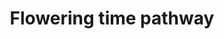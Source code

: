 ---
annotations:
- type: Pathway Ontology
  value: signaling pathway
authors:
- Mamatha
- MaintBot
- Egonw
- Khanspers
- AlexanderPico
- L Dupuis
- Eweitz
description: ''
last-edited: 2021-11-27
organisms:
- Oryza sativa
redirect_from:
- /index.php/Pathway:WP2178
- /instance/WP2178
schema-jsonld:
- '@context': https://schema.org/
  '@id': https://wikipathways.github.io/pathways/WP2178.html
  '@type': Dataset
  creator:
    '@type': Organization
    name: WikiPathways
  description: ''
  keywords:
  - PRMT5
  - HAP3F
  - OsCRY1b
  - CRY2
  - FY
  - OsSPL14
  - NDPK2
  - VEF
  - HFR1
  - OsMADS7
  - SRR1
  - CDF2a
  - POLE1
  - PIN1OS
  - DCAF1
  - Ghd7
  - HD6
  - DET1
  - OsMADS1
  - ZOS9-03
  - ELF3b
  - HOS1
  - PIE1
  - FLK
  - JARID1C
  - PRR59
  - PCFS4
  - RAV1-like1
  - ELF7
  - OsCO3
  - NF-YC13
  - FTL1
  - VRN5a
  - ZOS9-19
  - NF-YA2
  - DREB1G
  - FYPP3
  - GF14e
  - SRT2
  - CUL4B
  - EZ3
  - OsPEP
  - OsMADS14
  - LEC1A
  - ESD4a
  - LTPL112
  - ID1
  - NF-YA10a
  - AGL9
  - bZIP23
  - RCN1
  - NF-YC10
  - TIC
  - MADS72
  - COP1
  - LKP2
  - CKB1
  - ELF8
  - OsABF2
  - MADS18
  - FAS2
  - PHYB/PHYD
  - CSD2
  - SNB
  - FD1
  - PPR73
  - Actin
  - RCN2
  - FCA
  - bhlh102
  - CKA1
  - LDL3
  - UV-DDB2
  - OsPRP3
  - OsAREB3
  - VRN2
  - OsMADS8
  - PHDfL
  - NF-YC1
  - Dof12
  - CDF3
  - OsMADS50
  - RFT1
  - 'NF-YA4 '
  - NF-YA3
  - FLX
  - LEC1B
  - BZR1
  - ELF9
  - CPS1
  - PHYB
  - '?'
  - FVE
  - CDC73
  - NF-YA1
  - WNK8
  - ABH1
  - ZOS1-05
  - bhlh79
  - SPA1
  - MYB
  - TOC1
  - NF-YC8
  - NF-YB11
  - MAF4
  - ROC5
  - GA
  - ZTLa
  - GI
  - OsMADS31
  - FL
  - NF-YB2
  - WNK1
  - OsHUA2
  - MAF5
  - ZOS1-20
  - ARP6
  - 'MYB29 '
  - COL9a
  - EFS
  - OsMADS6
  - Hd1
  - COL5
  - ATL6l
  - DI19-2
  - ELF4
  - NF-YB13
  - MAF1
  - HAP3I
  - CKB4
  - OsbZIP10
  - FPF1
  - OsCDF1
  - PIF7
  - SNF2L
  - GID1
  - LUX
  - UV-DDB
  - LHP1
  - NF-YA6
  - REC14
  - VIL2
  - PAF1
  - CRP
  - NF-YC2a
  - FLOWERING
  - OsMFT1
  - VRN1
  - OsMADS29
  - POLA1
  - GF14b
  - MAF2
  - FRI
  - SNZ
  - Symbol assigned by Mamatha Hanumappa, 16-Nov-2011
  - bhlh105
  - FLC
  - CK2alphaCp
  - WNK8a
  - Gal1
  - EDM2
  - ES43b
  - JMJ703
  - FPA
  - OsLD
  - EZ1
  - MSI1
  - MADS61
  - OsCam2
  - DREB1F
  - TOE1
  - SUS2
  - LHY
  - PHYE
  - OsMADS22
  - NF-YB3
  - EMF
  - OSE2
  - NF-YB4
  - SLR1
  - ZnF36
  - SDG26
  - VIP4a
  - ELF3a
  - MAF3
  - JMJ704
  - CKA2
  - ELF5
  - ATX-1
  - VIP2
  - WNK4
  - bZIP72
  - ES43a
  - OsHB1a
  - NF-YA5
  - Hd3a
  - ESP4
  - OsMADS15
  - SPA2
  - LWD
  - WNK8b
  - PFT1
  - LFL1
  - OsMADS51
  - SMZ
  - miRNA
  - GAMyb
  - SDG25
  - OsMADS27
  - LRK1
  - NF-YB1
  - NF-YA10b
  - PHYC
  - DPNPase
  - PHYA
  - DPBF3
  - CDF5
  - NF-YC11
  - TCPL1
  - </br>Due to high homology with PKDM7B, may also be involved with downregulation
    of FT/TSF
  - OsMADS3
  - JMJ706
  - NF-YC2
  - SPL13
  - SEF1
  - FIE
  - Hd2
  - FBO10
  - FRL1
  - FUS9
  - DH1
  - OsMADS5
  - AP2
  - U2AF
  - SINAT5
  - MADS47
  - FIO1
  - RBX1
  - HAP3D
  - NF-YA8
  - SFR6
  - FBX77
  - FRL2
  - OsMADS56
  - GF14c
  - Ehd1
  - SPY
  license: CC0
  name: Flowering time pathway
seo: CreativeWork
title: Flowering time pathway
wpid: WP2178
---